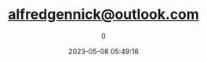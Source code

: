 ---
index: 7542
title: "alfredgennick@outlook.com"
subtitle: ""
author: 0
date: "2023-05-08 05:49:16"
date_gmt: "2023-05-08 03:49:16"
excerpt: ""
content: "alfredgennick@outlook.com\nPam Eldred"
status: "publish"
comment_status: "closed"
name: "alfredgennick-outlook-com"
modified: "2023-05-08 05:49:16"
modified_gmt: "2023-05-08 03:49:16"
content_filtered: ""
parent: 0
guid: "https://www.artkidsfoundation.org/?type=flamingo_contact&p=7542"
type: "flamingo_contact"
comment_count: 0
categories: []
tags: []
---